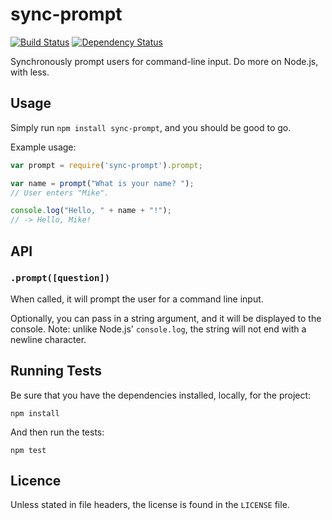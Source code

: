 # sync-prompt

[![Build Status](https://travis-ci.org/shovon/sync-prompt.png)](https://travis-ci.org/shovon/sync-prompt) [![Dependency Status](https://gemnasium.com/shovon/sync-prompt.png)](https://gemnasium.com/shovon/sync-prompt)

Synchronously prompt users for command-line input. Do more on Node.js, with less.

## Usage

Simply run `npm install sync-prompt`, and you should be good to go.

Example usage:

```javascript
var prompt = require('sync-prompt').prompt;

var name = prompt("What is your name? ");
// User enters "Mike".

console.log("Hello, " + name + "!");
// -> Hello, Mike!
```

## API

### `.prompt([question])`

When called, it will prompt the user for a command line input.

Optionally, you can pass in a string argument, and it will be displayed to the console. Note: unlike Node.js' `console.log`, the string will not end with a newline character.

## Running Tests

Be sure that you have the dependencies installed, locally, for the project:

```shell
npm install
```

And then run the tests:

```shell
npm test
```

## Licence

Unless stated in file headers, the license is found in the `LICENSE` file.